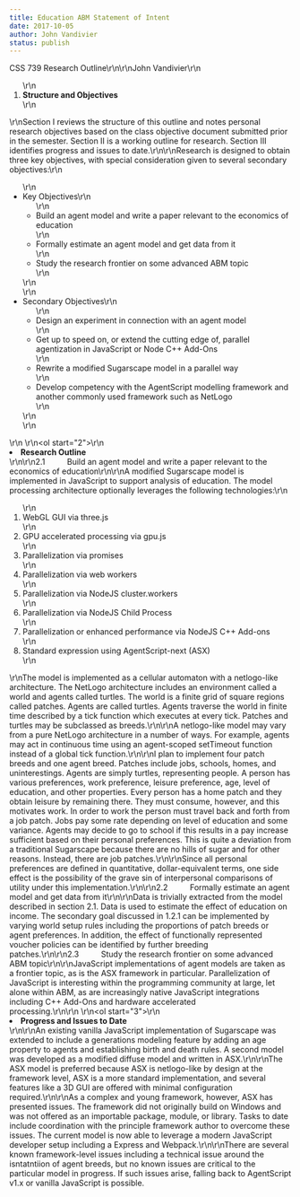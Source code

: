 ```yaml
---
title: Education ABM Statement of Intent
date: 2017-10-05
author: John Vandivier
status: publish
---
```


CSS 739 Research Outline\r\n\r\nJohn Vandivier\r\n<ol>\r\n 	<li><strong>Structure and Objectives</strong></li>\r\n</ol>\r\nSection I reviews the structure of this outline and notes personal research objectives based on the class objective document submitted prior in the semester. Section II is a working outline for research. Section III identifies progress and issues to date.\r\n\r\nResearch is designed to obtain three key objectives, with special consideration given to several secondary objectives:\r\n<ul>\r\n 	<li>Key Objectives\r\n<ul>\r\n 	<li>Build an agent model and write a paper relevant to the economics of education</li>\r\n 	<li>Formally estimate an agent model and get data from it</li>\r\n 	<li>Study the research frontier on some advanced ABM topic</li>\r\n</ul>\r\n</li>\r\n 	<li>Secondary Objectives\r\n<ul>\r\n 	<li>Design an experiment in connection with an agent model</li>\r\n 	<li>Get up to speed on, or extend the cutting edge of, parallel agentization in JavaScript or Node C++ Add-Ons</li>\r\n 	<li>Rewrite a modified Sugarscape model in a parallel way</li>\r\n 	<li>Develop competency with the AgentScript modelling framework and another commonly used framework such as NetLogo</li>\r\n</ul>\r\n</li>\r\n</ul>\r\n&nbsp;\r\n<ol start=\"2\">\r\n 	<li><strong>Research Outline</strong></li>\r\n</ol>\r\n2.1          Build an agent model and write a paper relevant to the economics of education\r\n\r\nA modified Sugarscape model is implemented in JavaScript to support analysis of education. The model processing architecture optionally leverages the following technologies:\r\n<ol>\r\n 	<li>WebGL GUI via three.js</li>\r\n 	<li>GPU accelerated processing via gpu.js</li>\r\n 	<li>Parallelization via promises</li>\r\n 	<li>Parallelization via web workers</li>\r\n 	<li>Parallelization via NodeJS cluster.workers</li>\r\n 	<li>Parallelization via NodeJS Child Process</li>\r\n 	<li>Parallelization or enhanced performance via NodeJS C++ Add-ons</li>\r\n 	<li>Standard expression using AgentScript-next (ASX)</li>\r\n</ol>\r\nThe model is implemented as a cellular automaton with a netlogo-like architecture. The NetLogo architecture includes an environment called a world and agents called turtles. The world is a finite grid of square regions called patches. Agents are called turtles. Agents traverse the world in finite time described by a tick function which executes at every tick. Patches and turtles may be subclassed as breeds.\r\n\r\nA netlogo-like model may vary from a pure NetLogo architecture in a number of ways. For example, agents may act in continuous time using an agent-scoped setTimeout function instead of a global tick function.\r\n\r\nI plan to implement four patch breeds and one agent breed. Patches include jobs, schools, homes, and uninterestings. Agents are simply turtles, representing people. A person has various preferences, work preference, leisure preference, age, level of education, and other properties. Every person has a home patch and they obtain leisure by remaining there. They must consume, however, and this motivates work. In order to work the person must travel back and forth from a job patch. Jobs pay some rate depending on level of education and some variance. Agents may decide to go to school if this results in a pay increase sufficient based on their personal preferences. This is quite a deviation from a traditional Sugarscape because there are no hills of sugar and for other reasons. Instead, there are job patches.\r\n\r\nSince all personal preferences are defined in quantitative, dollar-equivalent terms, one side effect is the possibility of the grave sin of interpersonal comparisons of utility under this implementation.\r\n\r\n2.2          Formally estimate an agent model and get data from it\r\n\r\nData is trivially extracted from the model described in section 2.1. Data is used to estimate the effect of education on income. The secondary goal discussed in 1.2.1 can be implemented by varying world setup rules including the proportions of patch breeds or agent preferences. In addition, the effect of functionally represented voucher policies can be identified by further breeding patches.\r\n\r\n2.3          Study the research frontier on some advanced ABM topic\r\n\r\nJavaScript implementations of agent models are taken as a frontier topic, as is the ASX framework in particular. Parallelization of JavaScript is interesting within the programming community at large, let alone within ABM, as are increasingly native JavaScript integrations including C++ Add-Ons and hardware accelerated processing.\r\n\r\n&nbsp;\r\n<ol start=\"3\">\r\n 	<li><strong>Progress and Issues to Date</strong></li>\r\n</ol>\r\nAn existing vanilla JavaScript implementation of Sugarscape was extended to include a generations modeling feature by adding an age property to agents and establishing birth and death rules. A second model was developed as a modified diffuse model and written in ASX.\r\n\r\nThe ASX model is preferred because ASX is netlogo-like by design at the framework level, ASX is a more standard implementation, and several features like a 3D GUI are offered with minimal configuration required.\r\n\r\nAs a complex and young framework, however, ASX has presented issues. The framework did not originally build on Windows and was not offered as an importable package, module, or library. Tasks to date include coordination with the principle framework author to overcome these issues. The current model is now able to leverage a modern JavaScript developer setup including a Express and Webpack.\r\n\r\nThere are several known framework-level issues including a technical issue around the isntatntiion of agent breeds, but no known issues are critical to the particular model in progress. If such issues arise, falling back to AgentScript v1.x or vanilla JavaScript is possible.